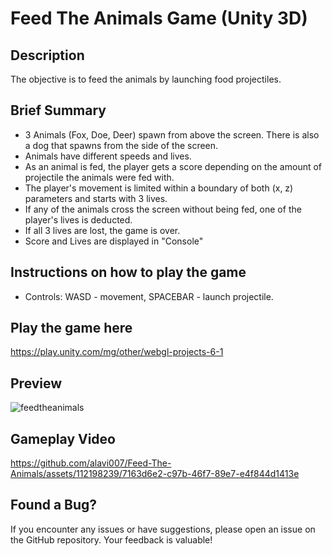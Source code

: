 # Feed The Animals Game (Unity 3D)

## Description

The objective is to feed the animals by launching food projectiles. 

## Brief Summary

- 3 Animals (Fox, Doe, Deer) spawn from above the screen. There is also a dog that spawns from the side of the screen. 
- Animals have different speeds and lives. 
- As an animal is fed, the player gets a score depending on the amount of projectile the animals were fed with.
- The player's movement is limited within a boundary of both (x, z) parameters and starts with 3 lives.
- If any of the animals cross the screen without being fed, one of the player's lives is deducted.
- If all 3 lives are lost, the game is over.
- Score and Lives are displayed in "Console"

## Instructions on how to play the game

- Controls: WASD - movement, SPACEBAR - launch projectile.

## Play the game here

https://play.unity.com/mg/other/webgl-projects-6-1

## Preview

![feedtheanimals](https://github.com/alavi007/Feed-The-Animals/assets/112198239/c0c4042b-0f21-4c27-8755-639cc5bdbd00)

## Gameplay Video

https://github.com/alavi007/Feed-The-Animals/assets/112198239/7163d6e2-c97b-46f7-89e7-e4f844d1413e

## Found a Bug?

If you encounter any issues or have suggestions, please open an issue on the GitHub repository. Your feedback is valuable!
